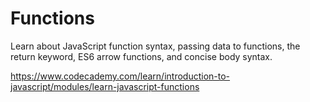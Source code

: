 # Functions
Learn about JavaScript function syntax, passing data to functions, the return keyword, ES6 arrow functions, and concise body syntax.


https://www.codecademy.com/learn/introduction-to-javascript/modules/learn-javascript-functions